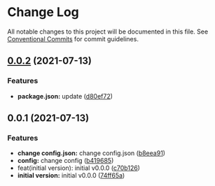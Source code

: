 # Change Log

All notable changes to this project will be documented in this file.
See [Conventional Commits](https://conventionalcommits.org) for commit guidelines.

## [0.0.2](https://github.com/maxlxq/dan-react-native/compare/dan-react-native@0.0.1...dan-react-native@0.0.2) (2021-07-13)


### Features

* **package.json:** update ([d80ef72](https://github.com/maxlxq/dan-react-native/commit/d80ef7201b315d290b07f0ad28dfa65700f08486))





## 0.0.1 (2021-07-13)


### Features

* **change config.json:** change config.json ([b8eea91](https://github.com/maxlxq/dan-react-native/commit/b8eea916c561e6fb03c80f2b5b3c04d8eeadbb3f))
* **config:** change config ([b419685](https://github.com/maxlxq/dan-react-native/commit/b419685467976f59df5e6bbf5f27d4cb3a8c2c54))
* feat(initial version): initial v0.0.0 ([c70b126](https://github.com/maxlxq/dan-react-native/commit/c70b126d1ef765ea76dd417c050a6656a83a4979))
* **initial version:** initial v0.0.0 ([74ff65a](https://github.com/maxlxq/dan-react-native/commit/74ff65a3aabe60c393c9582fdd394463ce909ee7))
